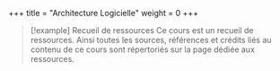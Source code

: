 +++
title = "Architecture Logicielle"
weight = 0
+++

> [!example]  Recueil de ressources
> Ce cours est un recueil de ressources. Ainsi toutes les sources, références et crédits liés au contenu de ce cours sont répertoriés sur la page dédiée aux ressources.


